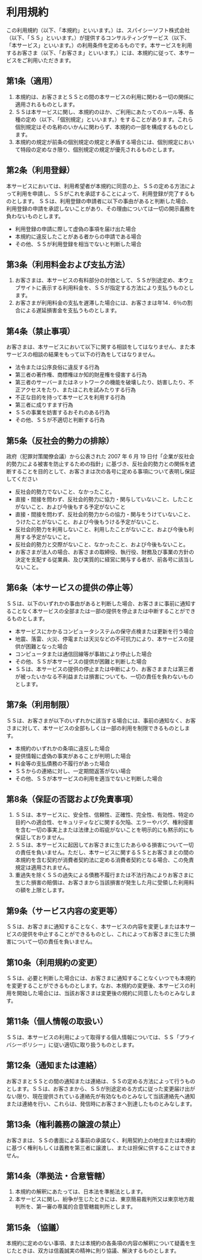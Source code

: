 # 利用規約
この利用規約（以下、「本規約」といいます。）は、スパイシーソフト株式会社（以下、「ＳＳ」といいます。）が提供するコンサルティングサービス（以下、「本サービス」といいます。）の利用条件を定めるものです。本サービスを利用するお客さま（以下、「お客さま」といいます。）には、本規約に従って、本サービスをご利用いただきます。

## 第1条（適用）
1. 本規約は、お客さまとＳＳとの間の本サービスの利用に関わる一切の関係に適用されるものとします。
1. ＳＳは本サービスに関し、本規約のほか、ご利用にあたってのルール等、各種の定め（以下、「個別規定」といいます。）をすることがあります。これら個別規定はその名称のいかんに関わらず、本規約の一部を構成するものとします。
1. 本規約の規定が前条の個別規定の規定と矛盾する場合には、個別規定において特段の定めなき限り、個別規定の規定が優先されるものとします。

## 第2条（利用登録）
本サービスにおいては、利用希望者が本規約に同意の上、ＳＳの定める方法によって利用を申請し、ＳＳがこれを承認することによって、利用登録が完了するものとします。
ＳＳは、利用登録の申請者に以下の事由があると判断した場合、利用登録の申請を承認しないことがあり、その理由については一切の開示義務を負わないものとします。
- 利用登録の申請に際して虚偽の事項を届け出た場合
- 本規約に違反したことがある者からの申請である場合
- その他、ＳＳが利用登録を相当でないと判断した場合

## 第3条（利用料金および支払方法）
1. お客さまは、本サービスの有料部分の対価として、ＳＳが別途定め、本ウェブサイトに表示する利用料金を、ＳＳが指定する方法により支払うものとします。
1. お客さまが利用料金の支払を遅滞した場合には、お客さまは年14．6％の割合による遅延損害金を支払うものとします。

## 第4条（禁止事項）
お客さまは、本サービスにおいて以下に関する相談をしてはなりません、また本サービスの相談の結果をもって以下の行為をしてはなりません。
- 法令または公序良俗に違反する行為
- 第三者の著作権、商標権ほか知的財産権を侵害する行為
- 第三者のサーバーまたはネットワークの機能を破壊したり、妨害したり、不正アクセスをたり、またはこれを試みたりする行為
- 不正な目的を持って本サービスを利用する行為
- 第三者に成りすます行為
- ＳＳの事業を妨害するおそれのある行為
- その他、ＳＳが不適切と判断する行為

## 第5条（反社会的勢力の排除）

政府（犯罪対策閣僚会議）から公表された 2007 年 6 月 19 日付「企業が反社会的勢力による被害を防止するための指針」に基づき、反社会的勢力との関係を遮断することを目的として、お客さまは次の各号に定める事項について表明し保証してください

- 反社会的勢力でないこと、なかったこと。
- 直接・間接を問わず、反社会的勢力に協力・関与していないこと、したことがないこと、および今後もする予定がないこと
- 直接・間接を問わず、反社会的勢力からの協力・関与をうけていないこと、うけたことがないこと、および今後もうける予定がないこと、
- 反社会的勢力を利用しないこと、利用したことがないこと、および今後も利用する予定がないこと。
- 反社会的勢力と交際がないこと、なかったこと、および今後もないこと。
- お客さまが法人の場合、お客さまの取締役、執行役、財務及び事業の方針の決定を支配する従業員、及び実質的に経営に関与する者が、前各号に該当しないこと。


## 第6条（本サービスの提供の停止等）
ＳＳは、以下のいずれかの事由があると判断した場合、お客さまに事前に通知することなく本サービスの全部または一部の提供を停止または中断することができるものとします。
- 本サービスにかかるコンピュータシステムの保守点検または更新を行う場合
- 地震、落雷、火災、停電または天災などの不可抗力により、本サービスの提供が困難となった場合
- コンピュータまたは通信回線等が事故により停止した場合
- その他、ＳＳが本サービスの提供が困難と判断した場合
- ＳＳは、本サービスの提供の停止または中断により、お客さままたは第三者が被ったいかなる不利益または損害についても、一切の責任を負わないものとします。

## 第7条（利用制限）
ＳＳは、お客さまが以下のいずれかに該当する場合には、事前の通知なく、お客さまに対して、本サービスの全部もしくは一部の利用を制限できるものとします。
- 本規約のいずれかの条項に違反した場合
- 提供情報に虚偽の事実があることが判明した場合
- 料金等の支払債務の不履行があった場合
- ＳＳからの連絡に対し、一定期間返答がない場合
- その他、ＳＳが本サービスの利用を適当でないと判断した場合

## 第8条（保証の否認および免責事項）
1. ＳＳは、本サービスに、安全性、信頼性、正確性、完全性、有効性、特定の目的への適合性、セキュリティなどに関する欠陥、エラーやバグ、権利侵害を含む一切の事実上または法律上の瑕疵がないことを明示的にも黙示的にも保証しておりません。
2. ＳＳは、本サービスに起因してお客さまに生じたあらゆる損害について一切の責任を負いません。ただし、本サービスに関するＳＳとお客さまとの間の本規約を含む契約が消費者契約法に定める消費者契約となる場合、この免責規定は適用されません。
3. 重過失を除くＳＳの過失による債務不履行または不法行為によりお客さまに生じた損害の賠償は、お客さまから当該損害が発生した月に受領した利用料の額を上限とします。


## 第9条（サービス内容の変更等）
ＳＳは、お客さまに通知することなく、本サービスの内容を変更しまたは本サービスの提供を中止することができるものとし、これによってお客さまに生じた損害について一切の責任を負いません。

## 第10条（利用規約の変更）
ＳＳは、必要と判断した場合には、お客さまに通知することなくいつでも本規約を変更することができるものとします。なお、本規約の変更後、本サービスの利用を開始した場合には、当該お客さまは変更後の規約に同意したものとみなします。

## 第11条（個人情報の取扱い）
ＳＳは、本サービスの利用によって取得する個人情報については、ＳＳ「プライバシーポリシー」に従い適切に取り扱うものとします。

## 第12条（通知または連絡）
お客さまとＳＳとの間の通知または連絡は、ＳＳの定める方法によって行うものとします。ＳＳは、お客さまから、ＳＳが別途定める方式に従った変更届け出がない限り、現在提供されている連絡先が有効なものとみなして当該連絡先へ通知または連絡を行い、これらは、発信時にお客さまへ到達したものとみなします。

## 第13条（権利義務の譲渡の禁止）
お客さまは、ＳＳの書面による事前の承諾なく、利用契約上の地位または本規約に基づく権利もしくは義務を第三者に譲渡し、または担保に供することはできません。

## 第14条（準拠法・合意管轄）
1. 本規約の解釈にあたっては、日本法を準拠法とします。
1. 本サービスに関し、紛争が生じたときには、東京簡易裁判所又は東京地方裁判所を、第一審の専属的合意管轄裁判所とします。

## 第15条 （協議）
本規約に定めのない事項、または本規約の各条項の内容の解釈について疑義を生じたときは、双方は信義誠実の精神に則り協議、解決するものとします。


